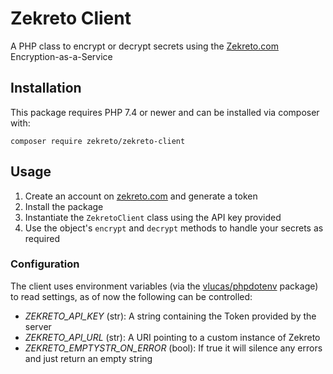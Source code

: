# Zekreto Client

A PHP class to encrypt or decrypt secrets using the [Zekreto.com](zekreto.com) Encryption-as-a-Service

## Installation 

This package requires PHP 7.4 or newer and can be installed via composer with:

`composer require zekreto/zekreto-client`

## Usage 

1. Create an account on [zekreto.com](zekreto.com) and generate a token
2. Install the package 
3. Instantiate the `ZekretoClient` class using the API key provided
4. Use the object's `encrypt` and `decrypt` methods to handle your secrets as required

### Configuration

The client uses environment variables (via the [vlucas/phpdotenv](https://github.com/vlucas/phpdotenv) package) to read settings, as of now the following can be controlled:

- _ZEKRETO_API_KEY_ (str): A string containing the Token provided by the server
- _ZEKRETO_API_URL_ (str): A URI pointing to a custom instance of Zekreto
- _ZEKRETO_EMPTYSTR_ON_ERROR_ (bool): If true it will silence any errors and just return an empty string 